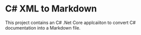 # C# XML to Markdown
This project contains an C# .Net Core applcaiiton to convert C# documentation into a Markdown file.
